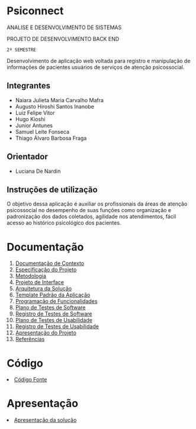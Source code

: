 # Psiconnect

ANALISE E DESENVOLVIMENTO DE SISTEMAS

PROJETO DE DESENVOLVIMENTO BACK END

`2º SEMESTRE`
 
Desenvolvimento de aplicação web voltada para registro e manipulação de informações de pacientes usuários de serviços de atenção psicossocial. 

## Integrantes

* Naiara Julieta Maria Carvalho Mafra
* Augusto Hiroshi Santos Inanobe
* Luiz Felipe Vitor
* Hugo Kioshi
* Junior Antunes
* Samuel Leite Fonseca
* Thiago Álvaro Barbosa Fraga

## Orientador

* Luciana De Nardin

## Instruções de utilização

O objetivo dessa aplicação é auxiliar os profissionais da áreas de atenção psicossocial no desempenho de suas funções como organização e padronização dos dados coletados, agilidade nos atendimentos, fácil acesso ao histórico psicológico dos pacientes. 

# Documentação

<ol>
<li><a href="docs/01-Documentação de Contexto.md"> Documentação de Contexto</a></li>
<li><a href="docs/02-Especificação do Projeto.md"> Especificação do Projeto</a></li>
<li><a href="docs/03-Metodologia.md"> Metodologia</a></li>
<li><a href="docs/04-Projeto de Interface.md"> Projeto de Interface</a></li>
<li><a href="docs/05-Arquitetura da Solução.md"> Arquitetura da Solução</a></li>
<li><a href="docs/06-Template Padrão da Aplicação.md"> Template Padrão da Aplicação</a></li>
<li><a href="docs/07-Programação de Funcionalidades.md"> Programação de Funcionalidades</a></li>
<li><a href="docs/08-Plano de Testes de Software.md"> Plano de Testes de Software</a></li>
<li><a href="docs/09-Registro de Testes de Software.md"> Registro de Testes de Software</a></li>
<li><a href="docs/10-Plano de Testes de Usabilidade.md"> Plano de Testes de Usabilidade</a></li>
<li><a href="docs/11-Registro de Testes de Usabilidade.md"> Registro de Testes de Usabilidade</a></li>
<li><a href="docs/12-Apresentação do Projeto.md"> Apresentação do Projeto</a></li>
<li><a href="docs/13-Referências.md"> Referências</a></li>
</ol>

# Código

<li><a href="src/README.md"> Código Fonte</a></li>

# Apresentação

<li><a href="presentation/README.md"> Apresentação da solução</a></li>

